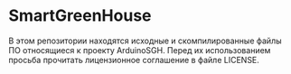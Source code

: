 # SmartGreenHouse
В этом репозитории находятся исходные и скомпилированные файлы ПО относящиеся к проекту ArduinoSGH.
Перед их использованием просьба прочитать лицензионное соглашение в файле LICENSE.
